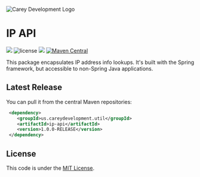 ![Carey Development Logo](http://careydevelopment.us/img/branding/careydevelopment-logo-sm.png)

# IP API
![](https://img.shields.io/badge/jdk-11-blue.svg) ![license](https://img.shields.io/badge/license-MIT-blue.svg) 
![](https://img.shields.io/badge/maven-3.6.3-blue.svg)
[![Maven Central](https://maven-badges.herokuapp.com/maven-central/us.careydevelopment.util/web-content-api/badge.svg)](https://search.maven.org/artifact/us.careydevelopment.util/web-content-api/1.0.0-RELEASE/jar)



This package encapsulates IP address info lookups. It's built with the Spring framework, but accessible to non-Spring Java applications.


## Latest Release
You can pull it from the central Maven repositories:

```xml
 <dependency>
    <groupId>us.careydevelopment.util</groupId>
    <artifactId>ip-api</artifactId>
    <version>1.0.0-RELEASE</version>
 </dependency>
```

## License
This code is under the [MIT License](https://github.com/careydevelopment/ip-api/blob/main/LICENSE).
